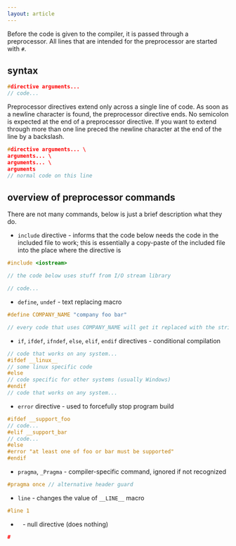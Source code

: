 ```yaml
---
layout: article
---
```


Before the code is given to the compiler, it is passed through a preprocessor. All lines that are intended for the preprocessor are started with `#`.

## syntax

```c++
#directive arguments...
// code...
```

Preprocessor directives extend only across a single line of code. As soon as a newline character is found, the preprocessor directive ends. No semicolon is expected at the end of a preprocessor directive. If you want to extend through more than one line preced the newline character at the end of the line by a backslash.

```c++
#directive arguments... \
arguments... \
arguments... \
arguments
// normal code on this line
```

## overview of preprocessor commands

There are not many commands, below is just a brief description what they do.

- `include` directive - informs that the code below needs the code in the included file to work; this is essentially a copy-paste of the included file into the place where the directive is

```c++
#include <iostream>

// the code below uses stuff from I/O stream library

// code...
```

- `define`, `undef` - text replacing macro

```c++
#define COMPANY_NAME "company foo bar"

// every code that uses COMPANY_NAME will get it replaced with the string
```

- `if`, `ifdef`, `ifndef`, `else`, `elif`, `endif` directives - conditional compilation

```c++
// code that works on any system...
#ifdef __linux__
// some linux specific code
#else
// code specific for other systems (usually Windows)
#endif
// code that works on any system...
```

- `error` directive - used to forcefully stop program build

```c++
#ifdef __support_foo
// code...
#elif __support_bar
// code...
#else
#error "at least one of foo or bar must be supported"
#endif
```

- `pragma`, `_Pragma` - compiler-specific command, ignored if not recognized

```c++
#pragma once // alternative header guard
```

- `line` - changes the value of `__LINE__` macro

```c++
#line 1
```

- ` ` - null directive (does nothing)

```c++
#
```

